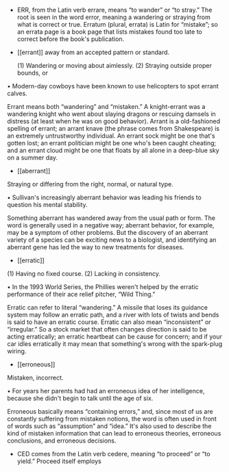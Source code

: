 - ERR, from the Latin verb errare, means “to wander” or “to stray.” The root is seen in the word error,
meaning a wandering or straying from what is correct or true. Erratum (plural, errata) is Latin for
“mistake”;  so  an  errata  page  is  a  book  page  that  lists  mistakes  found  too  late  to  correct  before  the
book's publication.

- [[errant]] 
away from an accepted pattern or standard. 

  (1)  Wandering  or  moving  about  aimlessly.  (2)  Straying  outside  proper  bounds,  or

• Modern-day cowboys have been known to use helicopters to spot errant calves. 

Errant means both “wandering” and “mistaken.” A knight-errant was a wandering knight who went
about  slaying  dragons  or  rescuing  damsels  in  distress  (at  least  when  he  was  on  good  behavior).
Arrant is a old-fashioned spelling of errant; an arrant knave (the phrase comes from Shakespeare) is
an  extremely  untrustworthy  individual.  An  errant  sock  might  be  one  that's  gotten  lost;  an  errant
politician might be one who's been caught cheating; and an errant cloud might be one that floats by all
alone in a deep-blue sky on a summer day.

- [[aberrant]] 

 Straying or differing from the right, normal, or natural type. 

• Sullivan's increasingly aberrant behavior was leading his friends to question his mental stability. 

Something aberrant has wandered away from the usual path or form. The word is generally used in a
negative  way;  aberrant  behavior,  for  example,  may  be  a  symptom  of  other  problems.  But  the
discovery of an aberrant variety of a species can be exciting news to a biologist, and identifying an
aberrant gene has led the way to new treatments for diseases.

- [[erratic]] 

 (1) Having no fixed course. (2) Lacking in consistency. 

• In the 1993 World Series, the Phillies weren't helped by the erratic performance of their ace relief
pitcher, “Wild Thing.” 

Erratic  can  refer  to  literal  “wandering.”  A  missile  that  loses  its  guidance  system  may  follow  an
erratic path, and a river with lots of twists and bends is said to have an erratic course. Erratic can
also mean “inconsistent” or “irregular.” So a stock market that often changes direction is said to be
acting erratically; an erratic heartbeat can be cause for concern; and if your car idles erratically it
may mean that something's wrong with the spark-plug wiring.

- [[erroneous]] 

 Mistaken, incorrect. 

• For years her parents had had an erroneous idea of her intelligence, because she didn't begin to talk
until the age of six. 

Erroneous  basically  means  “containing  errors,”  and,  since  most  of  us  are  constantly  suffering  from
mistaken notions, the word is often used in front of words such as “assumption” and “idea.” It's also
used  to  describe  the  kind  of  mistaken  information  that  can  lead  to  erroneous  theories,  erroneous
conclusions, and erroneous decisions.

- CED comes from the Latin verb cedere, meaning “to proceed” or “to yield.” Proceed itself employs
